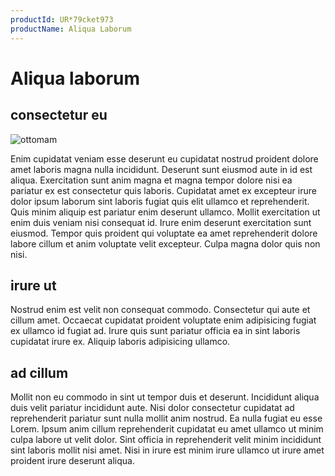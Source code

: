 ```yaml
---
productId: UR*79cket973
productName: Aliqua Laborum
---
```


# Aliqua laborum

## consectetur eu

<img src="https://storage.googleapis.com/bella-strati.appspot.com/publicMedia/1300/1627818159961_ottomam.jpg" alt="ottomam" />

Enim cupidatat veniam esse deserunt eu cupidatat nostrud proident dolore amet laboris magna nulla incididunt. Deserunt sunt eiusmod aute in id est aliqua. Exercitation sunt anim magna et magna tempor dolore nisi ea pariatur ex est consectetur quis laboris. Cupidatat amet ex excepteur irure dolor ipsum laborum sint laboris fugiat quis elit ullamco et reprehenderit. Quis minim aliquip est pariatur enim deserunt ullamco. Mollit exercitation ut enim duis veniam nisi consequat id. Irure enim deserunt exercitation sunt eiusmod. Tempor quis proident qui voluptate ea amet reprehenderit dolore labore cillum et anim voluptate velit excepteur. Culpa magna dolor quis non nisi.

## irure ut

Nostrud enim est velit non consequat commodo. Consectetur qui aute et cillum amet. Occaecat cupidatat proident voluptate enim adipisicing fugiat ex ullamco id fugiat ad. Irure quis sunt pariatur officia ea in sint laboris cupidatat irure ex. Aliquip laboris adipisicing ullamco.

## ad cillum

Mollit non eu commodo in sint ut tempor duis et deserunt. Incididunt aliqua duis velit pariatur incididunt aute. Nisi dolor consectetur cupidatat ad reprehenderit pariatur sunt nulla mollit anim nostrud. Ea nulla fugiat eu esse Lorem. Ipsum anim cillum reprehenderit cupidatat eu amet ullamco ut minim culpa labore ut velit dolor. Sint officia in reprehenderit velit minim incididunt sint laboris mollit nisi amet. Nisi in irure est minim irure ullamco ut irure amet proident irure deserunt aliqua.